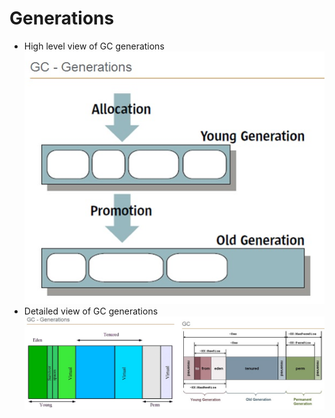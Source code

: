 # Generations
* High level view of GC generations\
![picture](images/GC_generations.jpg)
* Detailed view of GC generations\
![picture](images/GC_generations-2.jpg)